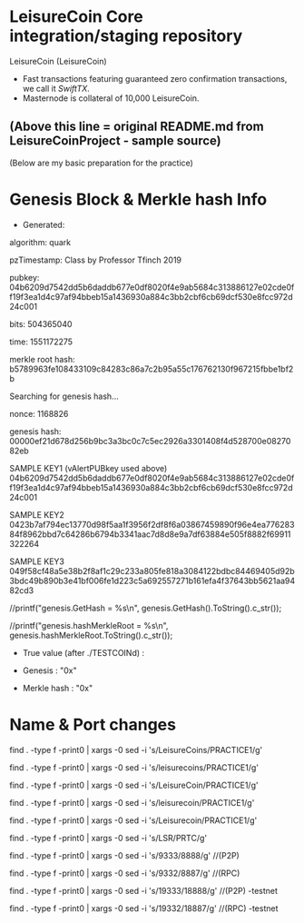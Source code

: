 LeisureCoin Core integration/staging repository
=================================================

LeisureCoin (LeisureCoin)

- Fast transactions featuring guaranteed zero confirmation transactions, we call it _SwiftTX_.
- Masternode is collateral of 10,000 LeisureCoin.



(Above this line = original README.md from LeisureCoinProject - sample source)
------------------------------------------------------------------------------


(Below are my basic preparation for the practice)


Genesis Block & Merkle hash Info
================================

* Generated:

algorithm: quark

pzTimestamp: Class by Professor Tfinch 2019

pubkey: 04b6209d7542dd5b6daddb677e0df8020f4e9ab5684c313886127e02cde0ff19f3ea1d4c97af94bbeb15a1436930a884c3bb2cbf6cb69dcf530e8fcc972d24c001

bits: 504365040

time: 1551172275

merkle root hash: b5789963fe108433109c84283c86a7c2b95a55c176762130f967215fbbe1bf2b

Searching for genesis hash...

nonce: 1168826

genesis hash: 00000ef21d678d256b9bc3a3bc0c7c5ec2926a3301408f4d528700e0827082eb


SAMPLE KEY1 (vAlertPUBkey used above)
04b6209d7542dd5b6daddb677e0df8020f4e9ab5684c313886127e02cde0ff19f3ea1d4c97af94bbeb15a1436930a884c3bb2cbf6cb69dcf530e8fcc972d24c001

SAMPLE KEY2 
0423b7af794ec13770d98f5aa1f3956f2df8f6a03867459890f96e4ea77628384f8962bbd7c64286b6794b3341aac7d8d8e9a7df63884e505f8882f69911322264

SAMPLE KEY3
049f58cf48a5e38b2f8af1c29c233a805fe818a3084122bdbc84469405d92b3bdc49b890b3e41bf006fe1d223c5a692557271b161efa4f37643bb5621aa9482cd3



//printf("genesis.GetHash = %s\n", genesis.GetHash().ToString().c_str());

//printf("genesis.hashMerkleRoot = %s\n", genesis.hashMerkleRoot.ToString().c_str());


* True value (after ./TESTCOINd) :

- Genesis : "0x"

- Merkle hash : "0x"




Name & Port changes
===================

find . -type f -print0 | xargs -0 sed -i 's/LeisureCoins/PRACTICE1/g'

find . -type f -print0 | xargs -0 sed -i 's/leisurecoins/PRACTICE1/g'

find . -type f -print0 | xargs -0 sed -i 's/LeisureCoin/PRACTICE1/g'

find . -type f -print0 | xargs -0 sed -i 's/leisurecoin/PRACTICE1/g'

find . -type f -print0 | xargs -0 sed -i 's/Leisurecoin/PRACTICE1/g'

find . -type f -print0 | xargs -0 sed -i 's/LSR/PRTC/g'

find . -type f -print0 | xargs -0 sed -i 's/9333/8888/g'  //(P2P)

find . -type f -print0 | xargs -0 sed -i 's/9332/8887/g'  //(RPC)

find . -type f -print0 | xargs -0 sed -i 's/19333/18888/g'  //(P2P) -testnet

find . -type f -print0 | xargs -0 sed -i 's/19332/18887/g'  //(RPC) -testnet



